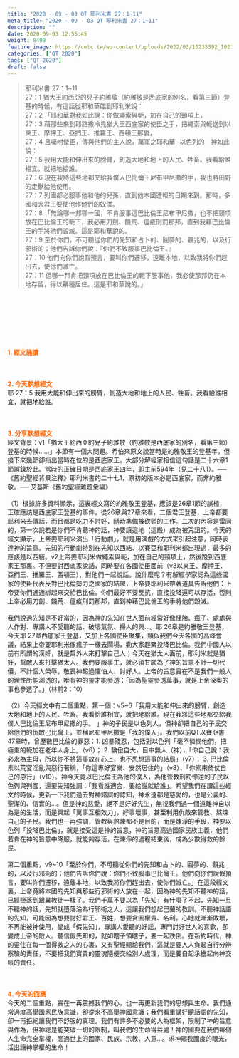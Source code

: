 ```yaml
---
title: "2020 - 09 - 03 QT 耶利米書 27：1~11"
meta_title: "2020 - 09 - 03 QT 耶利米書 27：1~11"
description: ""
date: 2020-09-03 12:55:45
weight: 8498
feature_image: https://cmtc.tw/wp-content/uploads/2022/03/15235392_10211799862337740_180693556567566654_o-1.webp
categories: ["QT 2020"]
tags: ["QT 2020"]
draft: false
---
```


<blockquote>耶利米書 27：1~11<br />
27：1 猶大王約西亞的兒子約雅敬（約雅敬是西底家的別名，看第三節）登基的時候，有這話從耶和華臨到耶利米說：<br />
27：2 「耶和華對我如此說：你做繩索與軛，加在自己的頸項上，<br />
27：3 藉那些來到耶路撒冷見猶大王西底家的使臣之手，把繩索與軛送到以東王、摩押王、亞捫王、推羅王、西頓王那裏，<br />
27：4 且囑咐使臣，傳與他們的主人說，萬軍之耶和華─以色列的　神如此說：<br />
27：5 我用大能和伸出來的膀臂，創造大地和地上的人民、牲畜。我看給誰相宜，就把地給誰。<br />
27：6 現在我將這些地都交給我僕人巴比倫王尼布甲尼撒的手，我也將田野的走獸給他使用。<br />
27：7 列國都必服事他和他的兒孫，直到他本國遭報的日期來到。那時，多國和大君王要使他作他們的奴僕。<br />
27：8 「無論哪一邦哪一國，不肯服事這巴比倫王尼布甲尼撒，也不把頸項放在巴比倫王的軛下，我必用刀劍、饑荒、瘟疫刑罰那邦，直到我藉巴比倫王的手將他們毀滅。這是耶和華說的。<br />
27：9 至於你們，不可聽從你們的先知和占卜的、圓夢的、觀兆的，以及行邪術的；他們告訴你們說：『你們不致服事巴比倫王。』<br />
27：10 他們向你們說假預言，要叫你們遷移，遠離本地，以致我將你們趕出去，使你們滅亡。<br />
27：11 但哪一邦肯把頸項放在巴比倫王的軛下服事他，我必使那邦仍在本地存留，得以耕種居住。這是耶和華說的。」</blockquote><br />
&nbsp;<br />
<br />
&nbsp;<br />
<br />
&nbsp;<br />
<br />
<span style="color: #ff6600;"><strong>1. </strong><strong>經文誦讀</strong></span><br />
<br />
<span style="color: #ff6600;"><strong> </strong></span><br />
<br />
<span style="color: #ff6600;"><strong>2. 今天默想</strong><strong>經文<br />
</strong></span>耶 27：5 我用大能和伸出來的膀臂，創造大地和地上的人民、牲畜。我看給誰相宜，就把地給誰。<br />
<br />
&nbsp;<br />
<br />
<span style="color: #ff6600;"><strong>3. 分享默想經文<br />
</strong></span>經文背景：v1「猶大王約西亞的兒子約雅敬（約雅敬是西底家的別名，看第三節）登基的時候……」本節有一個大問題。希伯來原文說當時是約雅敬王的登基年。但接下來幾節卻指出當時在位的是西底家王。大部分解經家相信這句話是二十六章1節誤錄於此。當時的正確日期是西底家王四年，即主前594年（見二十八1）。──《舊約聖經背景注釋》耶利米書的二十七1，原初的版本必是西底家，而非約雅敬。── 艾基斯《舊約聖經難題彙編》<br />
<br />
（1）根據許多資料顯示，這裏經文寫的約雅敬王登基，應該是26章1節的誤植，正確應該是西底家王登基的事件。從26章與27章來看，二個君王登基，上帝都要耶利米去傳話，而且都是吃力不討好，隨時準備被砍頭的工作。二次的內容是雷同的，第一次說若是你們不肯聽神的話，神要讓這地（這殿）成為被咒詛的。今天的經文顯示，上帝要耶利米演出「行動劇」，就是用演戲的方式來引起注意，同時表達神的旨意。先知的行動劇特別在先知以西結、以賽亞和耶利米都出現過，最多的應該是以西結。v2上帝要耶利米做繩索與軛，加在自己的頸項上，然後跑到西底家王那裏。不但要對西底家說話，同時要在各國使臣面前（v3以東王、摩押王、亞捫王、推羅王、西頓王），對他們一起說話。說什麼呢？有解經學家認為這些國家的使臣代表反對巴比倫勢力之國家的結盟，上帝要耶利米帶著道具告訴他們：上帝要你們通通綁起來交給巴比倫。你們最好不要反抗，直接投降還可以存活，否則上帝必用刀劍、饑荒、瘟疫刑罰那邦，直到神藉巴比倫王的手將他們毀滅。<br />
<br />
我們說過先知是不好當的，因為神的先知在世人面前經常好像怪胎、瘋子、處處與人作對、專講人不愛聽的話、破壞氣氛、掃人的興…。耶 26章是約雅敬王登基，今天耶 27章西底家王登基，又加上各國使臣聚集，類似我們今天各國的高峰會議，結果上帝要耶利米像瘋子一樣去鬧場，勸大家趕緊投降巴比倫。我們中國人以前有所謂的漢奸，就是幫外人來打擊自己人；今天在猶太人面前，耶利米就是猶奸，幫敵人來打擊猶太人。我們要服事主，就必須甘願為了神的旨意不計一切代價，不計個人榮辱，敬畏神超過懼怕人、討好人。上帝的旨意實在不是我們一般人的理性所能測透的，唯有神的靈才能參透：「因為聖靈參透萬事，就是上帝深奧的事也參透了。」（林前2：10）<br />
<br />
（2）今天經文中有二個重點，第一個：v5~6「我用大能和伸出來的膀臂，創造大地和地上的人民、牲畜。我看給誰相宜，就把地給誰。現在我將這些地都交給我僕人巴比倫王尼布甲尼撒的手。 」神的子民是以色列人，但神卻把自己的子民交給他們的仇敵巴比倫王，並稱尼布甲尼撒是「我的僕人」。我們以前QT以賽亞書47章時，曾歷數巴比倫的罪惡：1. 凶暴殘忍，包括對以色列「毫不憐憫他們，把極重的軛加在老年人身上」（v6）； 2. 驕傲自大，目中無人（神），「你自己說：我必永為主母，所以你不將這事放在心上，也不思想這事的結局」（v7）； 3. 巴比倫素以荒宴淫亂與惡行著稱，「你這專好宴樂、安然居住的」（v8）、「你素來倚仗自己的惡行」（v10）。神今天竟以巴比倫王為他的僕人，為他管教刑罰悖逆的子民以色列與列國，還要先知強調：「我看誰適合，要給誰就給誰」。希望我們在讀這些經文的時候，更新一下我們過去對神錯誤的認知，神永遠都是慈愛的，也是公義的、聖潔的、信實的…。但是神的慈愛，絕不是好好先生，無視我們過一個遠離神自以為是的生活，而是興起「萬事互相效力」，好事壞事，甚至利用仇敵來管教、熬煉自己的子民。我們也一再強調，管教與熬煉都不是目的，而是煉淨的手段，神要以色列「投降巴比倫」，就是接受這是神的旨意，神的旨意高過國家民族主義，他們若肯在神的旨意中降服，就能夠存活，在煉淨的過程結束後，成為少數得救的餘民。<br />
<br />
第二個重點，v9~10「至於你們，不可聽從你們的先知和占卜的、圓夢的、觀兆的，以及行邪術的；他們告訴你們說：你們不致服事巴比倫王。他們向你們說假預言，要叫你們遷移，遠離本地，以致我將你們趕出去，使你們滅亡。」在這段經文裏，上帝竟將本國的先知與那些行邪術的人放在一起，因為神的先知不聽神的話，已經墮落到跟異教徒一樣了。我們千萬不要以為「先知」有什麼了不起，先知一旦不聽神的話，先知就墮落淪為行邪術之人，這讓我們想起巴蘭的教訓。不聽神話語的先知，可能因為想要討好君王、百姓，想要貪圖權貴、名利，心地就漸漸敗壞，不再能被神使用，變成「假先知」，專講人愛聽的好話，專門討好世人的喜歡，卻變成上帝的敵人。聽信假先知的，就如瞎子領瞎子，要一起跌倒。在新約時代，神的靈住在每一個得救之人的心裏，又有聖經賜給我們，這就是要人人負起自行分辨察驗的責任，不要把我們寶貴的靈魂隨便交給別人處理，而是要自起承擔起向神交帳的責任。<br />
<br />
&nbsp;<br />
<br />
<span style="color: #ff6600;"><strong>4. 今天的回應<br />
</strong></span>今天的二個重點，實在一再震撼我們的心，也一再更新我們的思想與生命。我們通常過度高舉國家民族意識，卻從來不高舉神國意識；我們看重講好聽話語的先知，卻一再拒絕讓我們不舒服的真理。我們有許多不必要的人為框架，限制了神的旨意與作為，但神總是能突破一切的限制，叫我們的生命得益處！神的國要在我們每個人生命完全掌權，高過世上的國家、民族、宗教、人意…。求神賜我國度的眼光，活出讓神掌權的生命！
        